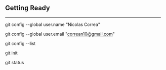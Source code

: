 ## Getting Ready

<hr>

git config --global user.name "Nicolas Correa"

git config --global user.email "correan10@gmail.com"

git config --list

git init

git status
